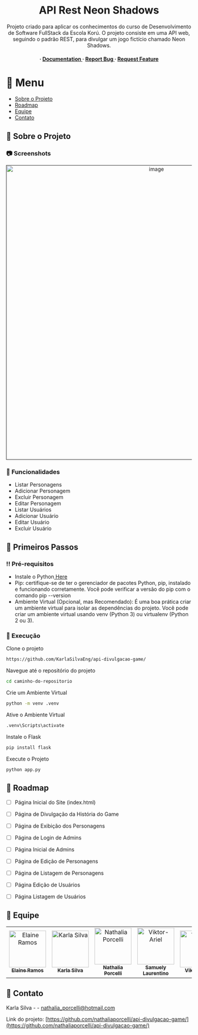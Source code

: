 <div align='center'>

<h1>API Rest Neon Shadows</h1>
<p>Projeto criado para aplicar os conhecimentos do curso de Desenvolvimento de Software FullStack da Escola Korú. O projeto consiste em uma API web, seguindo o padrão REST, para divulgar um jogo fictício chamado Neon Shadows.</p>

<h4> <span> · </span> <a href="https://github.com/KarlaSilvaEng/api-divulgacao-game/blob/master/README.md"> Documentation </a> <span> · </span> <a href="https://github.com/KarlaSilvaEng/api-divulgacao-game/issues"> Report Bug </a> <span> · </span> <a href="https://github.com/KarlaSilvaEng/api-divulgacao-game/issues"> Request Feature </a> </h4>


</div>

# :notebook_with_decorative_cover: Menu

- [Sobre o Projeto](#star2-sobre-o-projeto)
- [Roadmap](#compass-roadmap)
- [Equipe](#wave-equipe)
- [Contato](#handshake-contato)


## :star2: Sobre o Projeto

### :camera: Screenshots
<div align="center"> <a href=""><img src="A API REST do jogo fictício Neon Shadows está sendo desenvolvida ao longo do Curso de Desenvolvimento de Software da Korú. " alt='image' width='800'/></a> </div>



### :dart: Funcionalidades
- Listar Personagens
- Adicionar Personagem
- Excluir Personagem
- Editar Personagem
- Listar Usuários
- Adicionar Usuário
- Editar Usuário
- Excluir Usuário


## :toolbox: Primeiros Passos

### :bangbang: Pré-requisitos

- Instale o Python<a href="https://www.python.org/downloads/"> Here</a>
- Pip: certifique-se de ter o gerenciador de pacotes Python, pip, instalado e funcionando corretamente. Você pode verificar a versão do pip com o comando pip --version
- Ambiente Virtual (Opcional, mas Recomendado): É uma boa prática criar um ambiente virtual para isolar as dependências do projeto. Você pode criar um ambiente virtual usando venv (Python 3) ou virtualenv (Python 2 ou 3).


### :running: Execução

Clone o projeto

```bash
https://github.com/KarlaSilvaEng/api-divulgacao-game/
```
Navegue até o repositório do projeto
```bash
cd caminho-do-repositorio
```
Crie um Ambiente Virtual
```bash
python -m venv .venv
```
Ative o Ambiente Virtual
```bash
.venv\Scripts\activate
```
Instale o Flask
```bash
pip install flask
```
Execute o Projeto
```bash
python app.py
```


## :compass: Roadmap

* [ ] Página Inicial do Site (index.html)
* [ ] Página de Divulgação da História do Game
* [ ] Página de Exibição dos Personagens
* [ ] Página de Login de Admins
* [ ] Página Inicial de Admins
* [ ] Página de Edição de Personagens
* [ ] Página de Listagem de Personagens
* [ ] Página Edição de Usuários
* [ ] Página Listagem de Usuários


## :wave: Equipe

<table>
    <tr>
        <td align="center">
            <a href="https://github.com/ramoselainedev">
                <img src="https://avatars.githubusercontent.com/u/105077854?v=4" width="100px;" alt="Elaine Ramos"/>
                <br/>
                <sub><b>Elaine Ramos</b></sub>
            </a>
        </td>
              <td align="center">
            <a href="https://github.com/karlasilvaeng">
                <img src="https://avatars.githubusercontent.com/u/96357083?v=4" width="100px;" alt="Karla Silva"/>
                <br/>
                <sub><b>Karla Silva</b></sub>
            </a>
        </td>
        <td align="center">
            <a href="https://github.com/nathaliaporcelli">
                <img src="https://avatars.githubusercontent.com/u/57419374?v=4" width="100px;" alt="Nathalia Porcelli"/>
                <br />
                <sub><b>Nathalia Porcelli</b></sub>
            </a>
        </td>
        <td align="center">
            <a href="https://github.com/samuelylaurentino">
                <img src="https://avatars.githubusercontent.com/u/56741500?v=4" width="100px;" alt="Viktor-Ariel"/>
                <br />
                <sub><b>Samuely Laurentino</b></sub>
            </a>
        </td>
        <td align="center">
            <a href="https://github.com/viktor-ariel">
                <img src="https://avatars.githubusercontent.com/u/98894099?v=4" width="100px;" alt="Viktor-Ariel"/>
                <br />
                <sub><b>Viktor Ariel</b></sub>
            </a>
        </td>
         <td align="center">
            <a href="https://github.com/lbscarvalho">
                <img src="https://avatars.githubusercontent.com/u/126473476?v=4" width="100px;" alt="Lucas-Borges"/>
                <br />
                <sub><b>Lucas Borges</b></sub>
            </a>
        </td> 
    </tr>
</table>





## :handshake: Contato

Karla Silva - - nathalia_porcelli@hotmail.com

Link do projeto: [https://github.com/nathaliaporcelli/api-divulgacao-game/](https://github.com/nathaliaporcelli/api-divulgacao-game/)
